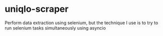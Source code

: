 # uniqlo-scraper
Perform data extraction using selenium, but the technique I use is to try to run selenium tasks simultaneously using asyncio
